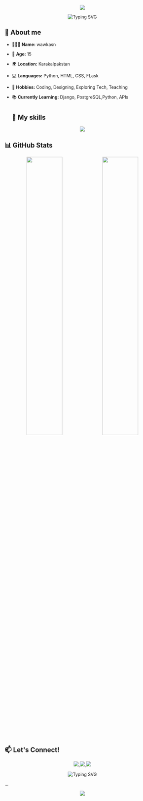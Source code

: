 <!-- HEADER: Chiroyli to‘lqinli banner -->
<p align="center">
  <img src="https://capsule-render.vercel.app/api?type=waving&color=0:ff00cc,100:333399&height=200&section=header&text=Hi%20there!%20I'm%20wawkasn%20👋&fontSize=40&fontColor=ffffff&fontAlignY=40" />
</p>

<!-- TYPING EFFECT: Animasiyali yozuv -->
<p align="center">
  <img src="https://readme-typing-svg.demolab.com?font=Fira+Code&size=24&pause=1000&center=true&vCenter=true&width=450&lines=Welcome+to+my+GitHub!;I+love+Python+%F0%9F%90%8D;Coding+is+fun+%F0%9F%92%BB;Let's+build+something+awesome!" alt="Typing SVG" />
</p>

## 🚀 About me

- 👩🏼‍💻 **Name:** wawkasn  
- 🎂 **Age:** 15  
- 🌍 **Location:** Karakalpakstan  
- 💻 **Languages:** Python, HTML, CSS, FLask
- 🎨 **Hobbies:** Coding, Designing, Exploring Tech, Teaching  
- 📚 **Currently Learning:** Django, PostgreSQL,Python, APIs
  #

  ## 🌟 My skills

<p align="center"> 
  <img src="https://skillicons.dev/icons?i=python,html,css,js,git,github,django,postgres,linux,vscode" /> 
</p>

## 📊 GitHub Stats
<p align="center"> 
  <img width="48%" src="https://github-readme-stats.vercel.app/api?username=wawkasn&show_icons=true&theme=tokyonight" /> 
  <img width="48%" src="https://github-readme-stats.vercel.app/api/top-langs/?username=wawkasn&layout=compact&theme=tokyonight" /> 
</p>

## 📫 Let's Connect!
<p align="center">
  <a href="mailto:wawka009@gmail.com" target="_blank" rel="noopener noreferrer"> 
    <img src="https://img.shields.io/badge/Gmail-5A3A8D?style=for-the-badge&logo=gmail&logoColor=ffffff"/> 
  </a> 
  <a href="https://t.me/pandacodee" target="_blank" rel="noopener noreferrer"> 
    <img src="https://img.shields.io/badge/Telegram-291D48?style=for-the-badge&logo=telegram&logoColor=ffffff"/> 
  </a> 
  <a href="https://wawkasn.com" target="_blank" rel="noopener noreferrer"> 
    <img src="https://img.shields.io/badge/Website-5A3A8D?style=for-the-badge&logo=About.me&logoColor=ffffff"/> 
  </a>
</p>

<p align="center">
  <img src="https://readme-typing-svg.demolab.com?font=Fira+Code&size=22&pause=1000&color=ffffff&background=291D48&center=true&vCenter=true&width=440&lines=I+write+code+like+a+poet+writes+verses+%E2%9D%A4%EF%B8%8F+and+logic+%F0%9F%A7%A0.;Also+I+might+drink+too+much+%E2%98%95+while+debugging+%F0%9F%98%85" alt="Typing SVG" />
</p>

...

<!-- FOOTER: Wavy bottom banner with same colors as header -->
<p align="center">
  <img src="https://capsule-render.vercel.app/api?type=waving&color=0:5A3A8D,100:291D48&height=120&section=footer"/>
</p>
